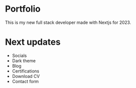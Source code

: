 # Portfolio

This is my new full stack developer made with Nextjs for 2023. 

# Next updates

- Socials
- Dark theme
- Blog
- Certifications
- Download CV
- Contact form